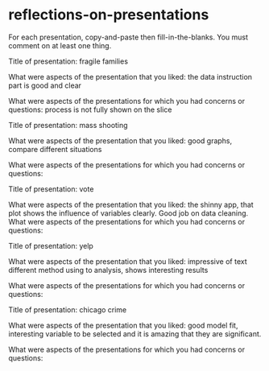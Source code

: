# reflections-on-presentations

For each presentation, copy-and-paste then fill-in-the-blanks.  You must comment on at least one thing. 



Title of presentation: fragile families

What were aspects of the presentation that you liked:  the data instruction part is good and clear

What were aspects of the presentations for which you had concerns or questions:  process is not fully shown on the slice





Title of presentation:   mass shooting

What were aspects of the presentation that you liked:   good graphs, compare different situations

What were aspects of the presentations for which you had concerns or questions:  





Title of presentation:   vote

What were aspects of the presentation that you liked:  the shinny app, that plot shows the influence of variables clearly. Good job on data cleaning.
What were aspects of the presentations for which you had concerns or questions:  




Title of presentation:  yelp

What were aspects of the presentation that you liked:  impressive of text different method using to analysis, shows interesting results

What were aspects of the presentations for which you had concerns or questions: 





Title of presentation:  chicago crime

What were aspects of the presentation that you liked:   good model fit, interesting variable to be selected and it is amazing that they are significant. 

What were aspects of the presentations for which you had concerns or questions: 


